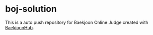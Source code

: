 # boj-solution
This is a auto push repository for Baekjoon Online Judge created with [BaekjoonHub](https://github.com/BaekjoonHub/BaekjoonHub).
